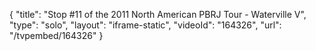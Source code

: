 {
    "title": "Stop #11 of the 2011 North American PBRJ Tour - Waterville V",
    "type": "solo",
    "layout": "iframe-static",
    "videoId": "164326",
    "url": "\/tvpembed\/164326"
}